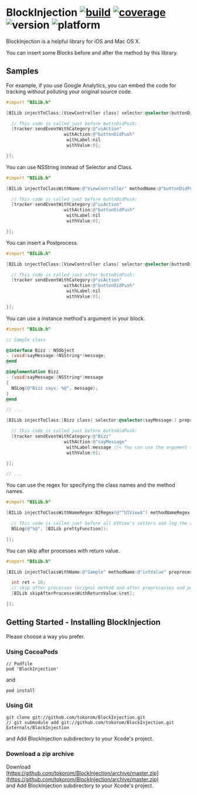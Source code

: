 # BlockInjection [![build](https://travis-ci.org/tokorom/BlockInjection.png?branch=master)](https://travis-ci.org/tokorom/BlockInjection) [![coverage](https://coveralls.io/repos/tokorom/BlockInjection/badge.png)](https://coveralls.io/r/tokorom/BlockInjection) ![version](http://cocoapod-badges.herokuapp.com/v/BlockInjection/badge.png) ![platform](http://cocoapod-badges.herokuapp.com/p/BlockInjection/badge.png)

BlockInjection is a helpful library for iOS and Mac OS X.

You can insert some Blocks before and after the method by this library.

## Samples

For example, if you use Google Analytics,
you can embed the code for tracking without polluting your original source code.

``` objective-c
#import "BILib.h"

[BILib injectToClass:[ViewController class] selector:@selector(buttonDidPush:) preprocess:^{

  // This code is called just before buttnDidPush:
  [tracker sendEventWithCategory:@"uiAction"
                      withAction:@"buttonDidPush"
                       withLabel:nil
                       withValue:0];

}];
```

You can use NSString instead of Selector and Class.

``` objective-c
#import "BILib.h"

[BILib injectToClassWithName:@"ViewController" methodName:@"buttonDidPush:" preprocess:^{

  // This code is called just before buttnDidPush:
  [tracker sendEventWithCategory:@"uiAction"
                      withAction:@"buttonDidPush"
                       withLabel:nil
                       withValue:0];

}];
```

You can insert a Postprocess.

``` objective-c
#import "BILib.h"

[BILib injectToClass:[ViewController class] selector:@selector(buttonDidPush:) postprocess:^{

  // This code is called just after buttnDidPush:
  [tracker sendEventWithCategory:@"uiAction"
                      withAction:@"buttonDidPush"
                       withLabel:nil
                       withValue:0];

}];
```

You can use a instance method's argument in your block.

``` objective-c
#import "BILib.h"

// Sample class

@interface Bizz : NSObject
- (void)sayMessage:(NSString*)message;
@end 

@implementation Bizz
- (void)sayMessage:(NSString*)message
{
  NSLog(@"Bizz says: %@", message);
}
@end 

// ...

[BILib injectToClass:[Bizz class] selector:@selector(sayMessage:) preprocess:^(Bizz* bizz, NSString* message){

  // This code is called just before buttnDidPush:
  [tracker sendEventWithCategory:@"Bizz"
                      withAction:@"sayMessage"
                       withLabel:message //< You can use the argument that is passed to sayMessage:
                       withValue:0];

}];

// ...
```

You can use the regex for specifying the class names and the method names.

``` objective-c
#import "BILib.h"

[BILib injectToClassWithNameRegex:BIRegex(@"^UIView$") methodNameRegex:BIRegex(@"^set.*$") preprocess:^{

  // This code is called just before all UIView's setters and log the actual method name
  NSLog(@"%@", [BILib prettyFunction]);

}];
```

You can skip after processes with return value.

``` objective-c
#import "BILib.h"

[BILib injectToClassWithName:@"Sample" methodName:@"intValue" preprocess:^{

  int ret = 10;
  // skip after processes (orignal method and after preprocesses and postprocesses)
  [BILib skipAfterProcessesWithReturnValue:&ret];

}];

```

## Getting Started - Installing BlockInjection

Please choose a way you prefer.

### Using CocoaPods

```
// Podfile
pod 'BlockInjection'
```
and
```
pod install
```

### Using Git

```
git clone git://github.com/tokorom/BlockInjection.git
// git submodule add git://github.com/tokorom/BlockInjection.git Externals/BlockInjection
```
and Add BlockInjection subdirectory to your Xcode's project.

### Download a zip archive

Download  
[https://github.com/tokorom/BlockInjection/archive/master.zip](https://github.com/tokorom/BlockInjection/archive/master.zip)  
and Add BlockInjection subdirectory to your Xcode's project.

